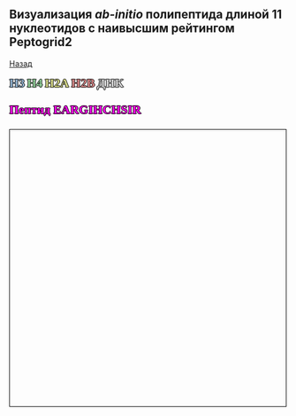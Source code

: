 ## Визуализация *ab-initio* полипептида длиной 11 нуклеотидов с наивысшим рейтингом Peptogrid2
[Назад](https://intbio.org/grant_2018_RNFmoluch/year2.html)

<html lang="en">
<head>
  <meta charset="utf-8">
</head>
<body>
  <p style="color:#94b4d1;font-size:22px;font-family:verdana;font-weight: bold;text-shadow: -1px 0 black, 0 1px black, 1px 0 black, 0 -1px black;display: inline">H3</p> 
  <p style="color:#94d19c;font-size:22px;font-family:verdana;font-weight: bold;text-shadow: -1px 0 black, 0 1px black, 1px 0 black, 0 -1px black;display: inline">H4</p>
  <p style="color:#d6d989;font-size:22px;font-family:verdana;font-weight: bold;text-shadow: -1px 0 black, 0 1px black, 1px 0 black, 0 -1px black;display: inline">H2A</p>
  <p style="color:#d98989;font-size:22px;font-family:verdana;font-weight: bold;text-shadow: -1px 0 black, 0 1px black, 1px 0 black, 0 -1px black;display: inline">H2B</p>
  <p style="color:#d6d6d6;font-size:22px;font-family:verdana;font-weight: bold;text-shadow: -1px 0 black, 0 1px black, 1px 0 black, 0 -1px black;display: inline">ДНК</p>
  <p style="color:#fc03ec;font-size:22px;font-family:verdana;font-weight: bold;text-shadow: -1px 0 black, 0 1px black, 1px 0 black, 0 -1px black">Пептид EARGIHCHSIR</p>
 
  <script src="https://unpkg.com/ngl@2.0.0-dev.35/dist/ngl.js"></script>
  <script>
    document.addEventListener("DOMContentLoaded", function () {
      var stage = new NGL.Stage("viewport",{ backgroundColor:"#FFFFFF" });
      stage.loadFile("1kx5_EARGIHCHSIR.pdb").then(function (nucl) {
        var aspectRatio = 2;
        var radius = 1.5;

        nucl.addRepresentation('cartoon', {
           "sele": ":A :E", "color": 0x94b4d1,"aspectRatio":aspectRatio, "radius":radius,"radiusSegments":1,"capped":0 });
        nucl.addRepresentation('cartoon', {
           "sele": ":B :F", "color": 0x94d19c,"aspectRatio":aspectRatio, "radius":radius,"radiusSegments":1,"capped":0 });
        nucl.addRepresentation('cartoon', {
           "sele": ":C :G", "color": 0xd6d989,"aspectRatio":aspectRatio, "radius":radius,"radiusSegments":1,"capped":0 });
        nucl.addRepresentation('cartoon', {
           "sele": ":D :H", "color": 0xd98989,"aspectRatio":aspectRatio, "radius":radius,"radiusSegments":1,"capped":0 });
        nucl.addRepresentation('cartoon', {
           "sele": "nucleic", "color": 0xd6d6d6,"aspectRatio":aspectRatio, "radius":radius,"radiusSegments":1,"capped":0 });
        nucl.addRepresentation('base', {
           "sele": "nucleic", "color": 0xd6d6d6});
        nucl.addRepresentation('hyperball', {
           "sele": ":K", "color": 0xfc03ec});

        nucl.autoView();
      });
    stage.viewerControls.spin( [ 0, 1, 0 ],110 )
    });
  </script>
  <div id="viewport" style="width:500px; height:500px; border: thin solid black"></div>
</body>
</html>
